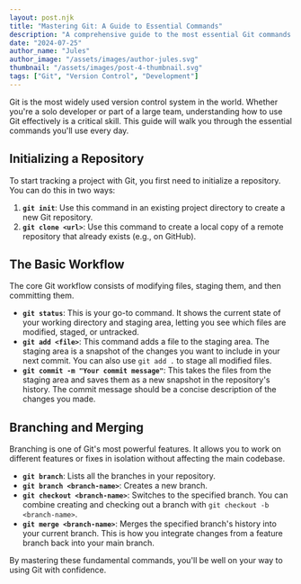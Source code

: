 ```yaml
---
layout: post.njk
title: "Mastering Git: A Guide to Essential Commands"
description: "A comprehensive guide to the most essential Git commands that every developer should know. From initializing a repository to branching and merging, we cover it all."
date: "2024-07-25"
author_name: "Jules"
author_image: "/assets/images/author-jules.svg"
thumbnail: "/assets/images/post-4-thumbnail.svg"
tags: ["Git", "Version Control", "Development"]
---
```


Git is the most widely used version control system in the world. Whether you're a solo developer or part of a large team, understanding how to use Git effectively is a critical skill. This guide will walk you through the essential commands you'll use every day.

## Initializing a Repository

To start tracking a project with Git, you first need to initialize a repository. You can do this in two ways:

1.  **`git init`**: Use this command in an existing project directory to create a new Git repository.
2.  **`git clone <url>`**: Use this command to create a local copy of a remote repository that already exists (e.g., on GitHub).

## The Basic Workflow

The core Git workflow consists of modifying files, staging them, and then committing them.

*   **`git status`**: This is your go-to command. It shows the current state of your working directory and staging area, letting you see which files are modified, staged, or untracked.
*   **`git add <file>`**: This command adds a file to the staging area. The staging area is a snapshot of the changes you want to include in your next commit. You can also use `git add .` to stage all modified files.
*   **`git commit -m "Your commit message"`**: This takes the files from the staging area and saves them as a new snapshot in the repository's history. The commit message should be a concise description of the changes you made.

## Branching and Merging

Branching is one of Git's most powerful features. It allows you to work on different features or fixes in isolation without affecting the main codebase.

*   **`git branch`**: Lists all the branches in your repository.
*   **`git branch <branch-name>`**: Creates a new branch.
*   **`git checkout <branch-name>`**: Switches to the specified branch. You can combine creating and checking out a branch with `git checkout -b <branch-name>`.
*   **`git merge <branch-name>`**: Merges the specified branch's history into your current branch. This is how you integrate changes from a feature branch back into your main branch.

By mastering these fundamental commands, you'll be well on your way to using Git with confidence.
